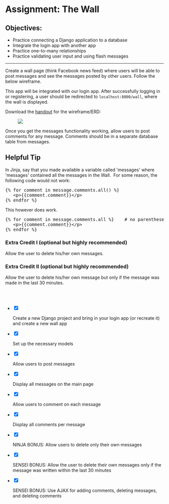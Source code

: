 <div class="module_description active_lesson_with_video ">
									
            
<h1>Assignment: The Wall</h1>
<h2>Objectives:</h2>
<ul>
    <li>Practice connecting a Django application to a database</li>
    <li>Integrate the login app with another app</li>
    <li>Practice one-to-many relationships</li>
    <li>Practice validating user input and using flash messages</li>
</ul>
<hr>
<p>Create a wall page (think Facebook news feed) where users will be able to post messages and see the messages posted by other users. Follow the below wireframe.</p>
<p>This app will be integrated with our login app. After successfully logging in or registering, a user should be redirected to <code>localhost:8000/wall</code>, where the wall is displayed.</p>
<p>Download the <a href="https://s3.amazonaws.com/General_V88/boomyeah2015/codingdojo/curriculum/content/chapter/flask_wall.png" target="_blank">handout</a> for the wireframe/ERD:</p>
<figure><img src="https://s3.amazonaws.com/General_V88/boomyeah2015/codingdojo/curriculum/content/chapter/flask_wall.png"></figure>
<p>Once you get the messages functionality working, allow users to post comments for any message. Comments should be in a separate database table from messages.</p>

<h2>Helpful Tip</h2>
<p>In Jinja, say that you made available a variable called 'messages' where 'messages' contained all the messages in the Wall.&nbsp; For some reason, the following code would not work:</p>
<pre class="rainbow" data-language="python">{% <span class="keyword from-rainbow">for</span> comment <span class="keyword from-rainbow">in</span> message.comments.<span class="support function python from-rainbow">all</span>() %}
   <span class="keyword operator from-rainbow">&lt;</span>p<span class="keyword operator from-rainbow">&gt;</span>{{comment.comment}}<span class="keyword operator from-rainbow">&lt;</span>/p<span class="keyword operator from-rainbow">&gt;</span>
{% endfor %}
</pre>
<p>This however does work.</p>
<pre class="rainbow" data-language="python">{% <span class="keyword from-rainbow">for</span> comment <span class="keyword from-rainbow">in</span> message.comments.all %}&nbsp;&nbsp;&nbsp;&nbsp;<span class="comment from-rainbow"># no parentheses!</span>
   <span class="keyword operator from-rainbow">&lt;</span>p<span class="keyword operator from-rainbow">&gt;</span>{{comment.comment}}<span class="keyword operator from-rainbow">&lt;</span>/p<span class="keyword operator from-rainbow">&gt;</span>
{% endfor %}
</pre>
<p></p>
<h3>
Extra Credit I (optional but highly recommended)&nbsp;</h3>
<p>Allow the user to delete his/her own messages.</p>
<h3>Extra Credit II (optional but highly recommended)</h3>
<p>Allow the user to delete his/her own message but only if the message was made in the last 30 minutes.</p>
<p> <br> <br> </p>
        
        
        
</div>

<div class="todo_content">
										<ul class="todo_item_parent">
											<form action="/tracks/submit_todo" method="post" id="form_to_do_items">		
													<li>
														<input type="hidden" name="module_to_do_item_id[]" value="0">	
														<input type="hidden" name="is_completed[]" value="0" class="todo_status">	
														<input type="checkbox" id="todo_item_0" checked="checked" class="todo_check">														
														<label for="todo_item_0" class="todo_list_item">
															<div class="item_checkbox checked"></div>
															<p>Create a new Django project and bring in your login app (or recreate it) and create a new wall app</p>	
														</label>	
													</li>
													<li>
														<input type="hidden" name="module_to_do_item_id[]" value="1">	
														<input type="hidden" name="is_completed[]" value="0" class="todo_status">	
														<input type="checkbox" id="todo_item_1" checked="checked" class="todo_check">														
														<label for="todo_item_1" class="todo_list_item">
															<div class="item_checkbox checked"></div>
															<p>Set up the necessary models</p>	
														</label>	
													</li>
													<li>
														<input type="hidden" name="module_to_do_item_id[]" value="2">	
														<input type="hidden" name="is_completed[]" value="0" class="todo_status">	
														<input type="checkbox" id="todo_item_2" checked="checked" class="todo_check">														
														<label for="todo_item_2" class="todo_list_item">
															<div class="item_checkbox checked"></div>
															<p>Allow users to post messages</p>	
														</label>	
													</li>
													<li>
														<input type="hidden" name="module_to_do_item_id[]" value="3">	
														<input type="hidden" name="is_completed[]" value="0" class="todo_status">	
														<input type="checkbox" id="todo_item_3" checked="checked" class="todo_check">														
														<label for="todo_item_3" class="todo_list_item">
															<div class="item_checkbox checked"></div>
															<p>Display all messages on the main page</p>	
														</label>	
													</li>
													<li>
														<input type="hidden" name="module_to_do_item_id[]" value="4">	
														<input type="hidden" name="is_completed[]" value="0" class="todo_status">	
														<input type="checkbox" id="todo_item_4" checked="checked" class="todo_check">														
														<label for="todo_item_4" class="todo_list_item">
															<div class="item_checkbox checked"></div>
															<p>Allow users to comment on each message</p>	
														</label>	
													</li>
													<li>
														<input type="hidden" name="module_to_do_item_id[]" value="5">	
														<input type="hidden" name="is_completed[]" value="0" class="todo_status">	
														<input type="checkbox" id="todo_item_5" checked="checked" class="todo_check">
																												<label for="todo_item_5" class="todo_list_item">
															<div class="item_checkbox checked"></div>
															<p>Display all comments per message</p>	
														</label>	
													</li>
													<li>
														<input type="hidden" name="module_to_do_item_id[]" value="6">	
														<input type="hidden" name="is_completed[]" value="0" class="todo_status">	
														<input type="checkbox" id="todo_item_6" checked="checked" class="todo_check">														
														<label for="todo_item_6" class="todo_list_item">
															<div class="item_checkbox checked"></div>
															<p>NINJA BONUS: Allow users to delete only their own messages</p>	
														</label>	
													</li>
													<li>
														<input type="hidden" name="module_to_do_item_id[]" value="7">	
														<input type="hidden" name="is_completed[]" value="0" class="todo_status">	
														<input type="checkbox" id="todo_item_7" checked="checked" class="todo_check">														
														<label for="todo_item_7" class="todo_list_item">
															<div class="item_checkbox checked"></div>
															<p>SENSEI BONUS: Allow the user to delete their own messages only if the message was written within the last 30 minutes</p>	
														</label>	
													</li>
													<li>
														<input type="hidden" name="module_to_do_item_id[]" value="8">	
														<input type="hidden" name="is_completed[]" value="0" class="todo_status">	
														<input type="checkbox" id="todo_item_8" checked="checked" class="todo_check">														
														<label for="todo_item_8" class="todo_list_item">
															<div class="item_checkbox checked"></div>
															<p>SENSEI BONUS: Use AJAX for adding comments, deleting messages, and deleting comments</p>	
														</label>	
													</li>									
												<input type="hidden" name="id" id="task_todo_id" value="5132126">
												<input type="hidden" name="chapter_module_id" value="42945">
												<input type="hidden" name="track_id" value="119">
												<input type="hidden" name="authenticity_token" value="sLO65z81Un8ogC/FYv7u6xcsFvuzeOSgTThZDbHAsxY=">
											</form>
										</ul>
									</div>

